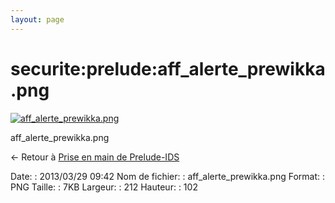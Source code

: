 ```yaml
---
layout: page
---
```


securite:prelude:aff\_alerte\_prewikka.png
==========================================

[![aff\_alerte\_prewikka.png](../..//assets/media/securite/prelude/aff_alerte_prewikka.png@cache=&w=212&h=102 "aff_alerte_prewikka.png")](../..//assets/media/securite/prelude/aff_alerte_prewikka.png@cache= "Afficher le fichier original")

aff\_alerte\_prewikka.png

← Retour à [Prise en main de
Prelude-IDS](../../../securite/prelude/prelude-use.html "securite:prelude:prelude-use")

Date:
:   2013/03/29 09:42
Nom de fichier:
:   aff\_alerte\_prewikka.png
Format:
:   PNG
Taille:
:   7KB
Largeur:
:   212
Hauteur:
:   102

